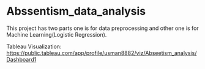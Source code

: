 # Abssentism_data_analysis
This project has two parts one is for data preprocessing and other one is for Machine Learning(Logistic Regression).

Tableau Visualization: https://public.tableau.com/app/profile/usman8882/viz/Abseetism_analysis/Dashboard1
